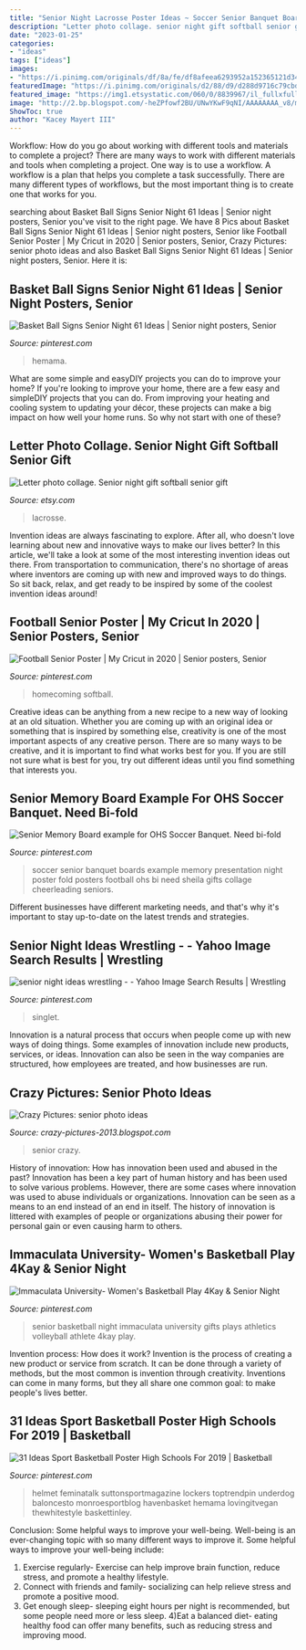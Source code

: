 ```yaml
---
title: "Senior Night Lacrosse Poster Ideas ~ Soccer Senior Banquet Boards Example Memory Presentation Night Poster Fold Posters Football Ohs Bi Need Sheila Gifts Collage Cheerleading Seniors"
description: "Letter photo collage. senior night gift softball senior gift"
date: "2023-01-25"
categories:
- "ideas"
tags: ["ideas"]
images:
- "https://i.pinimg.com/originals/df/8a/fe/df8afeea6293952a152365121d343468.jpg"
featuredImage: "https://i.pinimg.com/originals/d2/88/d9/d288d9716c79cbd03a01d473e7946648.jpg"
featured_image: "https://img1.etsystatic.com/060/0/8839967/il_fullxfull.747353471_fngi.jpg"
image: "http://2.bp.blogspot.com/-heZPfowf2BU/UNwYKwF9qNI/AAAAAAAA_v8/mKZp25mx9Uk/s1600/bluepics.jpg"
ShowToc: true
author: "Kacey Mayert III"
---
```



Workflow: How do you go about working with different tools and materials to complete a project?
There are many ways to work with different materials and tools when completing a project. One way is to use a workflow. A workflow is a plan that helps you complete a task successfully. There are many different types of workflows, but the most important thing is to create one that works for you.

	

		
searching about Basket Ball Signs Senior Night 61 Ideas | Senior night posters, Senior you've visit to the right page. We have 8 Pics about Basket Ball Signs Senior Night 61 Ideas | Senior night posters, Senior like Football Senior Poster | My Cricut in 2020 | Senior posters, Senior, Crazy Pictures: senior photo ideas and also Basket Ball Signs Senior Night 61 Ideas | Senior night posters, Senior. Here it is:
		
    
## Basket Ball Signs Senior Night 61 Ideas | Senior Night Posters, Senior

<img loading=lazy src="https://i.pinimg.com/736x/d6/9f/5a/d69f5a1e6649b3eb62c750f2ac00c941.jpg" onerror="this.onerror=null;this.src='https://tse2.mm.bing.net/th?id=OIP.RsGCzvIpCUO9nmfdPNpgIgAAAA&amp;pid=15.1';" alt="Basket Ball Signs Senior Night 61 Ideas | Senior night posters, Senior">

_Source: pinterest.com_

>hemama. 

	

What are some simple and easyDIY projects you can do to improve your home?
If you're looking to improve your home, there are a few easy and simpleDIY projects that you can do. From improving your heating and cooling system to updating your décor, these projects can make a big impact on how well your home runs. So why not start with one of these?

    
## Letter Photo Collage. Senior Night Gift Softball Senior Gift

<img loading=lazy src="https://img1.etsystatic.com/060/0/8839967/il_fullxfull.747353471_fngi.jpg" onerror="this.onerror=null;this.src='https://tse1.mm.bing.net/th?id=OIP.RiFY9lg9BrTEXVBBDHj6qAHaJ6&amp;pid=15.1';" alt="Letter photo collage. Senior night gift softball senior gift">

_Source: etsy.com_

>lacrosse. 

	

Invention ideas are always fascinating to explore. After all, who doesn't love learning about new and innovative ways to make our lives better? In this article, we'll take a look at some of the most interesting invention ideas out there. From transportation to communication, there's no shortage of areas where inventors are coming up with new and improved ways to do things. So sit back, relax, and get ready to be inspired by some of the coolest invention ideas around!

    
## Football Senior Poster | My Cricut In 2020 | Senior Posters, Senior

<img loading=lazy src="https://i.pinimg.com/originals/df/8a/fe/df8afeea6293952a152365121d343468.jpg" onerror="this.onerror=null;this.src='https://tse2.mm.bing.net/th?id=OIP.-HosGCXGOOSq8WiweaGVVAAAAA&amp;pid=15.1';" alt="Football Senior Poster | My Cricut in 2020 | Senior posters, Senior">

_Source: pinterest.com_

>homecoming softball. 

	

Creative ideas can be anything from a new recipe to a new way of looking at an old situation. Whether you are coming up with an original idea or something that is inspired by something else, creativity is one of the most important aspects of any creative person. There are so many ways to be creative, and it is important to find what works best for you. If you are still not sure what is best for you, try out different ideas until you find something that interests you.

    
## Senior Memory Board Example For OHS Soccer Banquet. Need Bi-fold

<img loading=lazy src="https://i.pinimg.com/originals/1d/74/03/1d74037a906caff9f55db33329146b87.jpg" onerror="this.onerror=null;this.src='https://tse4.mm.bing.net/th?id=OIP.JZ3il0-jvpiZYrGT0PlP1AAAAA&amp;pid=15.1';" alt="Senior Memory Board example for OHS Soccer Banquet. Need bi-fold">

_Source: pinterest.com_

>soccer senior banquet boards example memory presentation night poster fold posters football ohs bi need sheila gifts collage cheerleading seniors. 

	

Different businesses have different marketing needs, and that's why it's important to stay up-to-date on the latest trends and strategies.

    
## Senior Night Ideas Wrestling - - Yahoo Image Search Results | Wrestling

<img loading=lazy src="https://i.pinimg.com/originals/eb/0c/3d/eb0c3ddd4625e6fd94d46d9c425f2570.jpg" onerror="this.onerror=null;this.src='https://tse3.mm.bing.net/th?id=OIP.fwJ48g16q3rGMbypSzlsGwHaJ3&amp;pid=15.1';" alt="senior night ideas wrestling - - Yahoo Image Search Results | Wrestling">

_Source: pinterest.com_

>singlet. 

	

Innovation is a natural process that occurs when people come up with new ways of doing things. Some examples of innovation include new products, services, or ideas. Innovation can also be seen in the way companies are structured, how employees are treated, and how businesses are run.

    
## Crazy Pictures: Senior Photo Ideas

<img loading=lazy src="http://2.bp.blogspot.com/-heZPfowf2BU/UNwYKwF9qNI/AAAAAAAA_v8/mKZp25mx9Uk/s1600/bluepics.jpg" onerror="this.onerror=null;this.src='https://tse2.mm.bing.net/th?id=OIP.6-peThORW9eC25ncc5nGUgHaFj&amp;pid=15.1';" alt="Crazy Pictures: senior photo ideas">

_Source: crazy-pictures-2013.blogspot.com_

>senior crazy. 

	

History of innovation: How has innovation been used and abused in the past?
Innovation has been a key part of human history and has been used to solve various problems. However, there are some cases where innovation was used to abuse individuals or organizations. Innovation can be seen as a means to an end instead of an end in itself. The history of innovation is littered with examples of people or organizations abusing their power for personal gain or even causing harm to others.

    
## Immaculata University- Women&#039;s Basketball Play 4Kay &amp; Senior Night

<img loading=lazy src="https://i.pinimg.com/originals/d2/88/d9/d288d9716c79cbd03a01d473e7946648.jpg" onerror="this.onerror=null;this.src='https://tse2.mm.bing.net/th?id=OIP.j0wOomTlIfxlwxNb5UGejwHaGg&amp;pid=15.1';" alt="Immaculata University- Women&#039;s Basketball Play 4Kay &amp; Senior Night">

_Source: pinterest.com_

>senior basketball night immaculata university gifts plays athletics volleyball athlete 4kay play. 

	

Invention process: How does it work?
Invention is the process of creating a new product or service from scratch. It can be done through a variety of methods, but the most common is invention through creativity. Inventions can come in many forms, but they all share one common goal: to make people's lives better.

    
## 31 Ideas Sport Basketball Poster High Schools For 2019 | Basketball

<img loading=lazy src="https://i.pinimg.com/originals/e0/c7/70/e0c77061f53317b7e8bd10046e0d6a57.jpg" onerror="this.onerror=null;this.src='https://tse3.mm.bing.net/th?id=OIP.DQi82Lc1iN0p-5AVxaldOwAAAA&amp;pid=15.1';" alt="31 Ideas Sport Basketball Poster High Schools For 2019 | Basketball">

_Source: pinterest.com_

>helmet feminatalk suttonsportmagazine lockers toptrendpin underdog baloncesto monroesportblog havenbasket hemama lovingitvegan thewhitestyle baskettinley. 

	

Conclusion: Some helpful ways to improve your well-being.
Well-being is an ever-changing topic with so many different ways to improve it. Some helpful ways to improve your well-being include: 
1) Exercise regularly- Exercise can help improve brain function, reduce stress, and promote a healthy lifestyle. 
2) Connect with friends and family- socializing can help relieve stress and promote a positive mood. 
3) Get enough sleep- sleeping eight hours per night is recommended, but some people need more or less sleep. 
4)Eat a balanced diet- eating healthy food can offer many benefits, such as reducing stress and improving mood.

